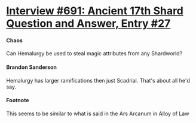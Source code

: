 # [Interview #691: Ancient 17th Shard Question and Answer, Entry #27](https://www.theoryland.com/intvmain.php?i=691#27)

#### Chaos

Can Hemalurgy be used to steal magic attributes from any Shardworld?

#### Brandon Sanderson

Hemalurgy has larger ramifications then just Scadrial. That's about all he'd say.

#### Footnote

This seems to be similar to what is said in the Ars Arcanum in Alloy of Law

